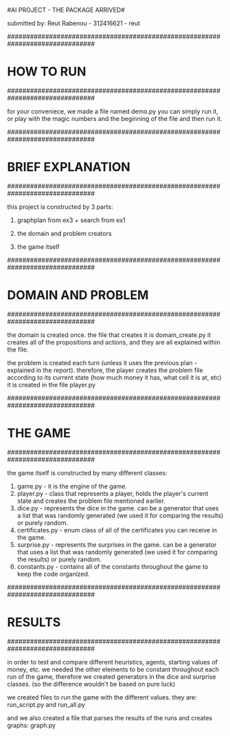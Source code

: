 #AI PROJECT - THE PACKAGE ARRIVED#

submitted by:
Reut Rabenou - 312416621 - reut



###############################################################################
#                                 HOW TO RUN                                  #
###############################################################################

for your conveniece, we made a file named demo.py
you can simply run it, or play with the magic numbers and the beginning of the
file and then run it.

###############################################################################
#                              BRIEF EXPLANATION                              #
###############################################################################

this project is constructed by 3 parts:

1. graphplan from ex3 + search from ex1

2. the domain and problem creators 

3. the game itself

###############################################################################
#                             DOMAIN AND PROBLEM                              #
###############################################################################

the domain is created once. the file that creates it is domain_create.py 
it creates all of the propositions and actions, and they are all explained
within the file.

the problem is created each turn (unless it uses the previous plan - explained
in the report). therefore, the player creates the problem file according to 
its current state (how much money it has, what cell it is at, etc)
it is created in the file player.py

###############################################################################
#                                  THE GAME                                   #
###############################################################################

the game itself is constructed by many different classes:
1. game.py 		   - it is the engine of the game.
2. player.py       - class that represents a player, holds the player's current
		     state and creates the problem file mentioned earlier.
3. dice.py         - represents the dice in the game. can be a generator that 
		     uses a list that was randomly generated (we used it for 
		     comparing the results) or purely random.
4. certificates.py - enum class of all of the certificates you can receive in 
		     the game.
5. surprise.py     - represents the surprises in the game. can be a generator 
		     that uses a list that was randomly generated (we used it
		     for comparing the results) or purely random.
6. constants.py	   - contains all of the constants throughout the game to keep
		     the code organized.

###############################################################################
#                                   RESULTS                                   #
###############################################################################

in order to test and compare different heuristics, agents, starting values of
money, etc. we needed the other elements to be constant throughout each run of
the game, therefore we created generators in the dice and surprise classes.
(so the difference wouldn't be based on pure luck)

we created files to run the game with the different values. they are:
run_script.py and run_all.py

and we also created a file that parses the results of the runs and creates 
graphs: graph.py
